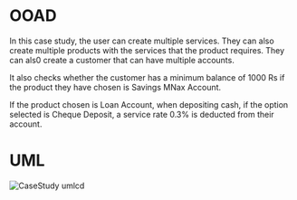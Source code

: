 # OOAD
In this case study, the user can create multiple services. They can also create multiple products with the services that the product requires. They can als0 create a customer that can have multiple accounts.

It also checks whether the customer has a minimum balance of 1000 Rs if the product they have chosen is Savings MNax Account.

If the product chosen is Loan Account, when depositing cash, if the option selected is Cheque Deposit, a service rate 0.3% is deducted from their account.

# UML
![CaseStudy umlcd](https://github.com/Abhinav-Nair-A-S/OOAD/assets/85395370/8a7e0e85-c765-462f-8a18-347aa69abcc0)
